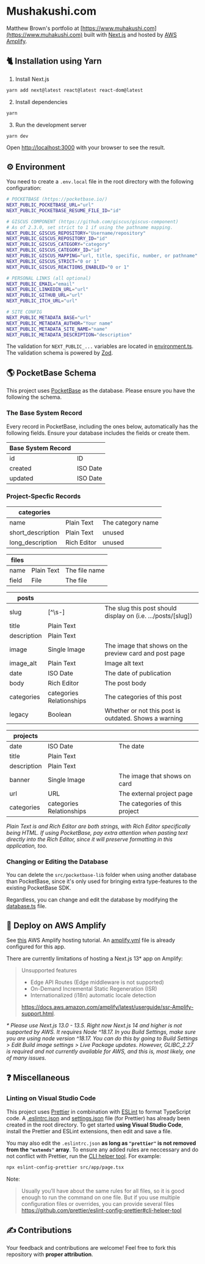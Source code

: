 # Mushakushi.com

Matthew Brown's portfolio at [https://www.muhakushi.com](https://www.muhakushi.com) built with [Next.js](https://nextjs.org/) and hosted by [AWS Amplify](https://aws.amazon.com/amplify/).

## 🐈 Installation using Yarn

1. Install Next.js

```bash
yarn add next@latest react@latest react-dom@latest
```

2. Install dependencies

```bash
yarn
```

3. Run the development server

```bash
yarn dev
```

Open [http://localhost:3000](http://localhost:3000) with your browser to see the result.

## ⚙️ Environment

You need to create a `.env.local` file in the root directory with the following configuration:

```bash
# POCKETBASE (https://pocketbase.io/)
NEXT_PUBLIC_POCKETBASE_URL="url"
NEXT_PUBLIC_POCKETBASE_RESUME_FILE_ID="id"

# GISCUS COMPONENT (https://github.com/giscus/giscus-component)
# As of 2.3.0, set strict to 1 if using the pathname mapping.
NEXT_PUBLIC_GISCUS_REPOSITORY="Username/repository"
NEXT_PUBLIC_GISCUS_REPOSITORY_ID="id"
NEXT_PUBLIC_GISCUS_CATEGORY="category"
NEXT_PUBLIC_GISCUS_CATEGORY_ID="id"
NEXT_PUBLIC_GISCUS_MAPPING="url, title, specific, number, or pathname"
NEXT_PUBLIC_GISCUS_STRICT="0 or 1"
NEXT_PUBLIC_GISCUS_REACTIONS_ENABLED="0 or 1"

# PERSONAL LINKS (all optional)
NEXT_PUBLIC_EMAIL="email"
NEXT_PUBLIC_LINKEDIN_URL="url"
NEXT_PUBLIC_GITHUB_URL="url"
NEXT_PUBLIC_ITCH_URL="url"

# SITE CONFIG
NEXT_PUBLIC_METADATA_BASE="url"
NEXT_PUBLIC_METADATA_AUTHOR="Your name"
NEXT_PUBLIC_METADATA_SITE_NAME="name"
NEXT_PUBLIC_METADATA_DESCRIPTION="description"
```

The validation for `NEXT_PUBLIC_...` variables are located in [environment.ts](src/environment/environment.ts). The validation schema is powered by [Zod](https://github.com/colinhacks/zod).

## 🌎 PocketBase Schema

This project uses [PocketBase](https://pocketbase.io/) as the database. Please ensure you have the following the schema.

### The Base System Record

Every record in PocketBase, including the ones below, automatically has the following fields. Ensure your database includes the fields or create them.

| Base System Record |          |
| ------------------ | -------- |
| id                 | ID       |
| created            | ISO Date |
| updated            | ISO Date |

### Project-Specfic Records

| categories        |             |                   |
| ----------------- | ----------- | ----------------- |
| name              | Plain Text  | The category name |
| short_description | Plain Text  | unused            |
| long_description  | Rich Editor | unused            |

| files |            |               |
| ----- | ---------- | ------------- |
| name  | Plain Text | The file name |
| field | File       | The file      |

| posts       |                          |                                                              |
| ----------- | ------------------------ | ------------------------------------------------------------ |
| slug        | [^\s-]                   | The slug this post should display on (i.e. .../posts/[slug]) |
| title       | Plain Text               |                                                              |
| description | Plain Text               |                                                              |
| image       | Single Image             | The image that shows on the preview card and post page       |
| image_alt   | Plain Text               | Image alt text                                               |
| date        | ISO Date                 | The date of publication                                      |
| body        | Rich Editor              | The post body                                                |
| categories  | categories Relationships | The categories of this post                                  |
| legacy      | Boolean                  | Whether or not this post is outdated. Shows a warning        |

| projects    |                          |                                |
| ----------- | ------------------------ | ------------------------------ |
| date        | ISO Date                 | The date                       |
| title       | Plain Text               |                                |
| description | Plain Text               |                                |
| banner      | Single Image             | The image that shows on card   |
| url         | URL                      | The external project page      |
| categories  | categories Relationships | The categories of this project |

_Plain Text is and Rich Editor are both strings, with Rich Editor specifically being HTML. If using PocketBase, pay extra attention when pasting text directly into the Rich Editor, since it will preserve formatting in this application, too._

### Changing or Editing the Database

You can delete the `src/pocketbase-lib` folder when using another database than PocketBase, since it's only used for bringing extra type-features to the existing PocketBase SDK.

Regardless, you can change and edit the database by modifying the [database.ts](src/config/database.ts) file.

## 🚀 Deploy on AWS Amplify

See [this](https://docs.amplify.aws/guides/hosting/nextjs/q/platform/js/#deploy-and-host-a-hybrid-app-ssg-and-ssr) AWS Amplify hosting tutorial. An [amplify.yml](amplify.yml) file is already configured for this app.

There are currently limitations of hosting a Next.js 13* app on Amplify:

> Unsupported features
>
> -   Edge API Routes (Edge middleware is not supported)
> -   On-Demand Incremental Static Regeneration (ISR)
> -   Internationalized (i18n) automatic locale detection
>
> https://docs.aws.amazon.com/amplify/latest/userguide/ssr-Amplify-support.html.

_* Please use Next.js 13.0 - 13.5. Right now Next.js 14 and higher is not supported by AWS. It requires Node ^18.17. In you Build Settings, make sure you are using node version ^18.17. You can do this by going to Build Settings > Edit Build image settings > Live Package updates. However, GLIBC_2.27 is required and not currently available for AWS, and this is, most likely, one of many issues._

## ❓ Miscellaneous

### Linting on Visual Studio Code

This project uses [Prettier](https://github.com/prettier/prettier) in combination with [ESLint](https://github.com/eslint/eslint) to format TypeScript code. A [.eslintrc.json](.eslintrc.json) and [settings.json](.vscode/settings.json) file (for Prettier) has already been created in the root directory. To get started **using Visual Studio Code**, install the Prettier and ESLint extensions, then edit and save a file.

You may also edit the `.eslintrc.json` **as long as `"prettier"` is not removed from the `"extends"` array**. To ensure any added rules are neccessary and do not conflict with Prettier, run the [CLI helper tool](https://github.com/prettier/eslint-config-prettier#cli-helper-tool). For example:

```bash
npx eslint-config-prettier src/app/page.tsx
```

Note:

> Usually you’ll have about the same rules for all files, so it is good enough to run the command on one file. But if you use multiple configuration files or overrides, you can provide several files
> https://github.com/prettier/eslint-config-prettier#cli-helper-tool

## ✍️ Contributions

Your feedback and contributions are welcome! Feel free to fork this repository with **proper attribution**.

